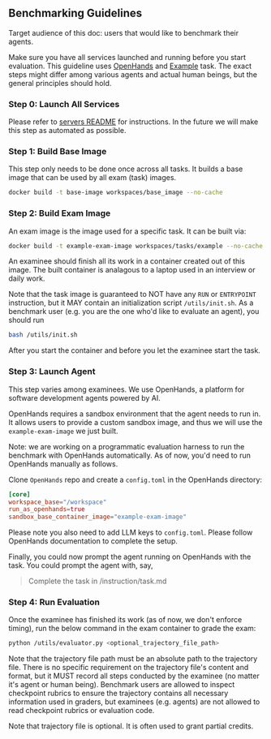 ## Benchmarking Guidelines

Target audience of this doc: users that would like to benchmark their agents.

Make sure you have all services launched and running before you start evaluation.
This guideline uses [OpenHands](https://github.com/All-Hands-AI/OpenHands) and
[Example](./workspaces/tasks/example) task. The exact steps might differ among various agents and actual human beings,
but the general principles should hold.

### Step 0: Launch All Services

Please refer to [servers README](./servers/README.md) for instructions.
In the future we will make this step as automated as possible.

### Step 1: Build Base Image

This step only needs to be done once across all tasks. It builds a base image
that can be used by all exam (task) images.

```bash
docker build -t base-image workspaces/base_image --no-cache
```

### Step 2: Build Exam Image

An exam image is the image used for a specific task. It can be built via:

```bash
docker build -t example-exam-image workspaces/tasks/example --no-cache
```

An examinee should finish all its work in a container created out of this image.
The built container is analagous to a laptop used in an interview or daily work.

Note that the task image is guaranteed to NOT have any `RUN` or `ENTRYPOINT` instruction, but
it MAY contain an initialization script `/utils/init.sh`.  As a benchmark user
(e.g. you are the one who'd like to evaluate an agent), you should run

```bash
bash /utils/init.sh
```

After you start the container and before you let the examinee start the task.

### Step 3: Launch Agent

This step varies among examinees. We use OpenHands, a platform for software development
agents powered by AI.

OpenHands requires a sandbox environment that the agent needs to run in. It allows
users to provide a custom sandbox image, and thus we will use the `example-exam-image`
we just built.

Note: we are working on a programmatic evaluation harness to run
the benchmark with OpenHands automatically. As of now, you'd need
to run OpenHands manually as follows.

Clone `OpenHands` repo and create a `config.toml` in the OpenHands directory:

```toml
[core]
workspace_base="/workspace"
run_as_openhands=true
sandbox_base_container_image="example-exam-image"
```

Please note you also need to add LLM keys to `config.toml`. Please follow OpenHands
documentation to complete the setup.

Finally, you could now prompt the agent running on OpenHands with the task.
You could prompt the agent with, say,

> Complete the task in /instruction/task.md


### Step 4: Run Evaluation

Once the examinee has finished its work (as of now, we don't enforce timing),
run the below command in the exam container to grade the exam:

```bash
python /utils/evaluator.py <optional_trajectory_file_path>
```

Note that the trajectory file path must be an absolute path to the trajectory
file. There is no specific requirement on the trajectory file's content and format,
but it MUST record all steps conducted by the examinee (no matter it's agent or
human being). Benchmark users are allowed to inspect checkpoint rubrics to ensure
the trajectory contains all necessary information used in graders, but examinees
(e.g. agents) are not allowed to read checkpoint rubrics or evaluation code.

Note that trajectory file is optional. It is often used to grant partial credits.